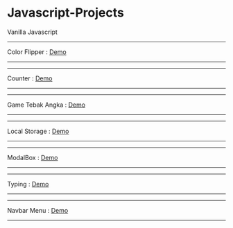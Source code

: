 # Javascript-Projects
Vanilla Javascript

**************************************************************************
Color Flipper : <a href="https://colors-flipper-byf.netlify.app/">Demo</a>
**************************************************************************

************************************************************
Counter : <a href="https://counter-byf.netlify.app">Demo</a>
************************************************************

************************************************************************
Game Tebak Angka : <a href="https://gametebakangka.netlify.app">Demo</a>
************************************************************************

*********************************************************************************
Local Storage : <a href="https://localstorage-insertdata-by.netlify.app">Demo</a>
*********************************************************************************

**************************************************************
ModalBox : <a href="https://modalbox-byf.netlify.app">Demo</a>
**************************************************************

***************************************************************
Typing : <a href="https://typewriting-byf.netlify.app">Demo</a>
***************************************************************

****************************************************************************
Navbar Menu : <a href="https://inspiring-raman-7baeca.netlify.app/">Demo</a>
****************************************************************************

